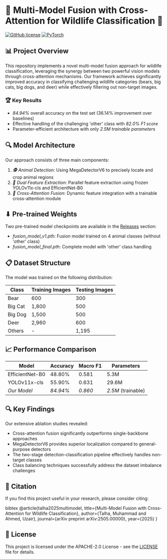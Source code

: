 # 🦁 Multi-Model Fusion with Cross-Attention for Wildlife Classification 🐻

[![GitHub license](https://img.shields.io/badge/License-APACHE-blue.svg)](LICENSE)
[![PyTorch](https://img.shields.io/badge/PyTorch-1.10%2B-orange)](https://pytorch.org/)

## 📊 Project Overview

This repository implements a novel multi-model fusion approach for wildlife classification, leveraging the synergy between two powerful vision models through cross-attention mechanisms. Our framework achieves significantly improved accuracy in classifying challenging wildlife categories (bears, big cats, big dogs, and deer) while effectively filtering out non-target images.

### 🏆 Key Results

- *84.94%* overall accuracy on the test set (36.14% improvement over baselines)
- Effective handling of the challenging 'other' class with *82.0% F1 score*
- Parameter-efficient architecture with only *2.5M trainable parameters*

## 🔍 Model Architecture

Our approach consists of three main components:

1. *🕵 Animal Detection*: Using MegaDetectorV6 to precisely locate and crop animal regions
2. *🧠 Dual Feature Extraction*: Parallel feature extraction using frozen YOLOv11x-cls and EfficientNet-B0
3. *🔀 Cross-Attention Fusion*: Dynamic feature integration with a trainable cross-attention module

## ⬇ Pre-trained Weights

Two pre-trained model checkpoints are available in the [Releases](https://github.com/munkkeystudios/Multi-Model-Fusion-for-Wildlife-Classification/releases) section:

- *fusion_model_v1.pth*: Fusion model trained on 4 animal classes (without 'other' class)
- *fusion_model_final.pth*: Complete model with 'other' class handling

## 📋 Dataset Structure

The model was trained on the following distribution:

| Class | Training Images | Testing Images |
|-------|----------------|---------------|
| Bear | 600 | 300 |
| Big Cat | 1,800 | 500 |
| Big Dog | 1,500 | 500 |
| Deer | 2,960 | 600 |
| Others | - | 1,195 |

## 📈 Performance Comparison

| Model | Accuracy | Macro F1 | Parameters |
|-------|----------|----------|------------|
| EfficientNet-B0 | 48.80% | 0.581 | 5.3M |
| YOLOv11x-cls | 55.90% | 0.631 | 29.6M |
| *Our Model* | *84.94%* | *0.860* | *2.5M* (trainable) |

## 🔍 Key Findings

Our extensive ablation studies revealed:

- Cross-attention fusion significantly outperforms single-backbone approaches
- MegaDetectorV6 provides superior localization compared to general-purpose detectors
- The two-stage detection-classification pipeline effectively handles non-target classes
- Class balancing techniques successfully address the dataset imbalance challenges

## 📝 Citation

If you find this project useful in your research, please consider citing:

bibtex
@article{talha2025multimodel,
  title={Multi-Model Fusion with Cross-Attention for Wildlife Classification},
  author={Talha, Muhammad and Ahmed, Uzair},
  journal={arXiv preprint arXiv:2505.00000},
  year={2025}
}


## 📄 License

This project is licensed under the APACHE-2.0 License - see the [LICENSE](LICENSE) file for details.
